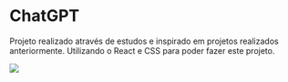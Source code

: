 
# ChatGPT

Projeto realizado através de estudos e inspirado em projetos realizados anteriormente.
Utilizando o React e CSS para poder fazer este projeto.

<img src="public/assets/Print.png"/>